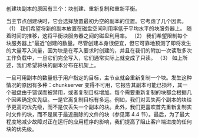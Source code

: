 创建块副本的原因有三个：块创建、重新复制和重新平衡。

当主节点创建块时，它会选择放置最初为空的副本的位置。它考虑了几个因素。
（1） 我们希望将新的副本放置在磁盘空间利用率低于平均水平的块服务器上。 随着时间的推移，这将平衡块服务器之间的磁盘利用率。
（2） 我们希望限制每个块服务器上“最近”创建的数量。尽管创建本身很便宜，但它可靠地预测了即将发生的大量写入流量，因为块是在写入要求时创建的，并且在我们的附加一次读取多次工作负载中，一旦它们完全写入，它们通常实际上就变成了只读。
（3） 如上所述，我们希望将块的副本分布在机架上。

一旦可用副本的数量低于用户指定的目标，主节点就会重新复制一个块。发生这种情况的原因有多种：chunkserver 变得不可用，它报告其副本可能已损坏，其一个磁盘由于错误而被禁用，或者复制目标增加。每个需要重新复制的块都会根据几个因素确定优先级。一是它离复制目标有多远。例如，我们对丢失两个副本的块给予更高的优先级，而不是仅丢失一个副本的块。此外，我们更喜欢首先重新复制实时文件的块，而不是属于最近删除的文件的块（参见第 4.4 节）。最后，为了最大程度地减少故障对正在运行的应用程序的影响，我们提高了阻止客户端进度的任何块的优先级。

